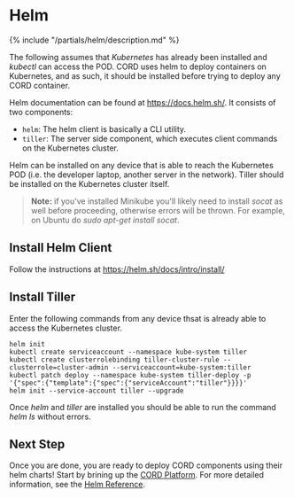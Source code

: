 # Helm

{% include "/partials/helm/description.md" %}

The following assumes that *Kubernetes* has already been installed
and *kubectl* can access the POD. CORD uses helm to deploy containers
on Kubernetes, and as such, it should be installed before trying to
deploy any CORD container.

Helm documentation can be found at <https://docs.helm.sh/>. It consists
of two components:

* `helm`: The helm client is basically a CLI utility.
* `tiller`: The server side component, which executes client commands on the Kubernetes cluster.

Helm can be installed on any device that is able to reach the
Kubernetes POD (i.e. the developer laptop, another server in the
network). Tiller should be installed on the Kubernetes cluster itself.

> **Note:** if you've installed Minikube you'll likely need to install *socat* as well before proceeding, otherwise errors will be thrown. For example, on Ubuntu do *sudo apt-get install socat*.

## Install Helm Client

Follow the instructions at <https://helm.sh/docs/intro/install/>

## Install Tiller

Enter the following commands from any device thsat is already
able to access the Kubernetes cluster.

```shell
helm init
kubectl create serviceaccount --namespace kube-system tiller
kubectl create clusterrolebinding tiller-cluster-rule --clusterrole=cluster-admin --serviceaccount=kube-system:tiller
kubectl patch deploy --namespace kube-system tiller-deploy -p '{"spec":{"template":{"spec":{"serviceAccount":"tiller"}}}}'
helm init --service-account tiller --upgrade
```

Once *helm* and *tiller* are installed you should be able to run the
command *helm ls* without errors.

## Next Step

Once you are done, you are ready to deploy CORD components using their
helm charts! Start by brining up the
[CORD Platform](../installation/platform.md). For more detailed information, see
the [Helm Reference](../charts/helm.md).
